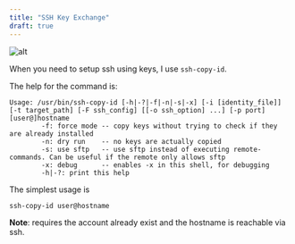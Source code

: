 ```yaml
---
title: "SSH Key Exchange"
draft: true
---
```


![alt](//via.placeholder.com/640x150)

When you need to setup ssh using keys, I use `ssh-copy-id`.

The help for the command is:

```
Usage: /usr/bin/ssh-copy-id [-h|-?|-f|-n|-s|-x] [-i [identity_file]] [-t target_path] [-F ssh_config] [[-o ssh_option] ...] [-p port] [user@]hostname
        -f: force mode -- copy keys without trying to check if they are already installed
        -n: dry run    -- no keys are actually copied
        -s: use sftp   -- use sftp instead of executing remote-commands. Can be useful if the remote only allows sftp
        -x: debug      -- enables -x in this shell, for debugging
        -h|-?: print this help
```

The simplest usage is 

```ssh-copy-id user@hostname```

__Note__: requires the account already exist and the hostname is reachable via ssh.